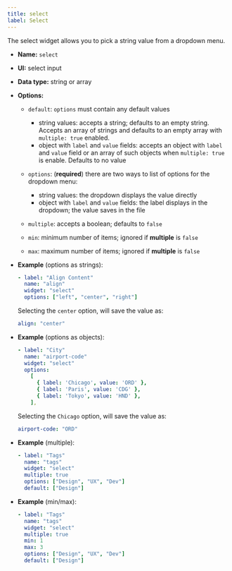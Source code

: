 ```yaml
---
title: select
label: Select
---
```

The select widget allows you to pick a string value from a dropdown menu.

* **Name:** `select`
* **UI:** select input
* **Data type:** string or array
* **Options:**

  * `default`: `options` must contain any default values

    * string values: accepts a string; defaults to an empty string. Accepts an array of strings and defaults to an empty array  with `multiple: true` enabled.
    * object with `label` and `value` fields: accepts an object with `label` and `value` field or an array of such objects when `multiple: true` is enable. Defaults to no value
  * `options`: (**required**) there are two ways to list of options for the dropdown menu:

    * string values: the dropdown displays the value directly
    * object with `label` and `value` fields: the label displays in the dropdown; the value saves in the file
  * `multiple`: accepts a boolean; defaults to `false`
  * `min`: minimum number of items; ignored if **multiple** is  `false`
  * `max`: maximum number of items; ignored if **multiple** is  `false`
* **Example** (options as strings):

  ```yaml
  - label: "Align Content"
    name: "align"
    widget: "select"
    options: ["left", "center", "right"]
  ```

  Selecting the `center` option, will save the value as:

  ```yaml
  align: "center"
  ```
* **Example** (options as objects):

  ```yaml
  - label: "City"
    name: "airport-code"
    widget: "select"
    options:
      [
        { label: 'Chicago', value: 'ORD' },
        { label: 'Paris', value: 'CDG' },
        { label: 'Tokyo', value: 'HND' },
      ],
  ```

  Selecting the `Chicago` option, will save the value as:

  ```yaml
  airport-code: "ORD"
  ```
* **Example** (multiple):

  ```yaml
  - label: "Tags"
    name: "tags"
    widget: "select"
    multiple: true
    options: ["Design", "UX", "Dev"]
    default: ["Design"]
  ```
* **Example** (min/max):

  ```yaml
  - label: "Tags"
    name: "tags"
    widget: "select"
    multiple: true
    min: 1
    max: 3
    options: ["Design", "UX", "Dev"]
    default: ["Design"]
  ```